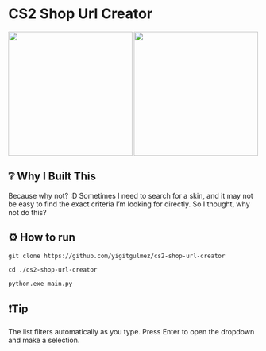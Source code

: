 # CS2 Shop Url Creator

<img src="https://github.com/yigitgulmez/SteamShopUrlCreator/blob/main/logo.ico" align="left" height="250"/>
<img src="https://github.com/user-attachments/assets/43f7db30-1d3b-412a-9e72-392dcafe2a90" align="center" height="250"/>

## ❔ Why I Built This
Because why not? :D Sometimes I need to search for a skin, and it may not be easy to find the exact criteria I’m looking for directly. So I thought, why not do this?

## ⚙️ How to run
```
git clone https://github.com/yigitgulmez/cs2-shop-url-creator

cd ./cs2-shop-url-creator

python.exe main.py
```
## ❗Tip
The list filters automatically as you type.
Press Enter to open the dropdown and make a selection.
